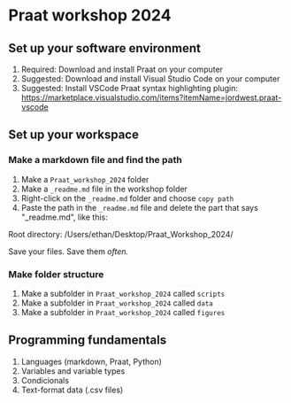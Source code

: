 # Praat workshop 2024

## Set up your software environment
1. Required: Download and install Praat on your computer
1. Suggested: Download and install Visual Studio Code  on your computer
1. Suggested: Install VSCode Praat syntax highlighting plugin: https://marketplace.visualstudio.com/items?itemName=jordwest.praat-vscode

## Set up your workspace
### Make a markdown file and find the path

1. Make a ``Praat_workshop_2024`` folder
1. Make a ``_readme.md`` file in the workshop folder
1. Right-click on the ``_readme.md`` folder and choose ``copy path``
1. Paste the path in the ``_readme.md`` file and delete the part that says "_readme.md", like this:

Root directory: /Users/ethan/Desktop/Praat_Workshop_2024/

Save your files. Save them *often.*

### Make folder structure

1. Make a subfolder in ``Praat_workshop_2024`` called ``scripts``
1. Make a subfolder in ``Praat_workshop_2024`` called ``data``
1. Make a subfolder in ``Praat_workshop_2024`` called ``figures``

## Programming fundamentals

1. Languages (markdown, Praat, Python)
1. Variables and variable types
1. Condicionals
1. Text-format data (.csv files)


